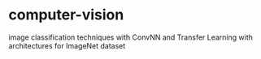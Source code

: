 # computer-vision
image classification techniques with ConvNN and Transfer Learning with architectures for ImageNet dataset
